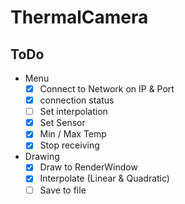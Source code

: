 # ThermalCamera

## ToDo

- Menu
    - [x] Connect to Network on IP & Port
    - [x] connection status
    - [ ] Set interpolation
    - [x] Set Sensor
    - [x] Min / Max Temp
    - [x] Stop receiving

- Drawing
    - [x] Draw to RenderWindow
    - [x] Interpolate (Linear & Quadratic)
    - [ ] Save to file